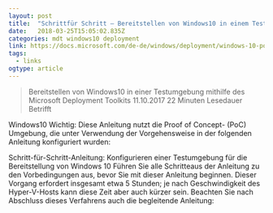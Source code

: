 ```yaml
---
layout: post 
title:  "Schrittfür Schritt – Bereitstellen von Windows10 in einem Testlabor mithilfe von MDT | Microsoft Docs" 
date:   2018-03-25T15:05:02.835Z 
categories: mdt windows10 deployment
link: https://docs.microsoft.com/de-de/windows/deployment/windows-10-poc-mdt 
tags:
  - links
ogtype: article 
---
```


> Bereitstellen von Windows10 in einer Testumgebung mithilfe des Microsoft Deployment Toolkits
11.10.2017
22 Minuten Lesedauer
Betrifft

Windows10
Wichtig: Diese Anleitung nutzt die Proof of Concept- (PoC) Umgebung, die unter Verwendung der Vorgehensweise in der folgenden Anleitung konfiguriert wurden:

Schritt-für-Schritt-Anleitung: Konfigurieren einer Testumgebung für die Bereitstellung von Windows 10
Führen Sie alle Schritteaus der Anleitung zu den Vorbedingungen aus, bevor Sie mit dieser Anleitung beginnen. Dieser Vorgang erfordert insgesamt etwa 5 Stunden; je nach Geschwindigkeit des Hyper-V-Hosts kann diese Zeit aber auch kürzer sein. Beachten Sie nach Abschluss dieses Verfahrens auch die begleitende Anleitung: